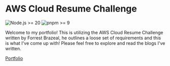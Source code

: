 # AWS Cloud Resume Challenge  
![Node.js >= 20](https://img.shields.io/badge/node.js-%3E%3D20-brightgreen) 
![pnpm >= 9](https://img.shields.io/badge/pnpm-%3E%3D9-blue) 

Welcome to my portfolio! This is utilizing the AWS Cloud Resume Challenge written by Forrest Brazeal, he outlines a loose set of requirements and this is what I've come up with! Please feel free to explore and read the blogs I've written.

[Portfolio](https://nicoxmcd.com/)